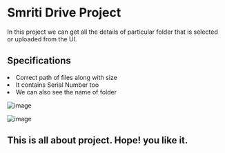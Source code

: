 # Smriti Drive Project

In this project we can get all the details of particular folder that is selected or uploaded from the UI.

## Specifications 

<li>Correct path of files along with size</li>
<li>It contains Serial Number too</li>
<li>We can also see the name of folder</li>


![image](https://user-images.githubusercontent.com/85681121/174497019-daf81fe6-7465-4f41-94d7-1a3a45cedf85.png)

![image](https://user-images.githubusercontent.com/85681121/174497062-19f3bf88-d547-4059-b33c-e4c11b5bd5f6.png)


## This is all about project. Hope! you like it. 
